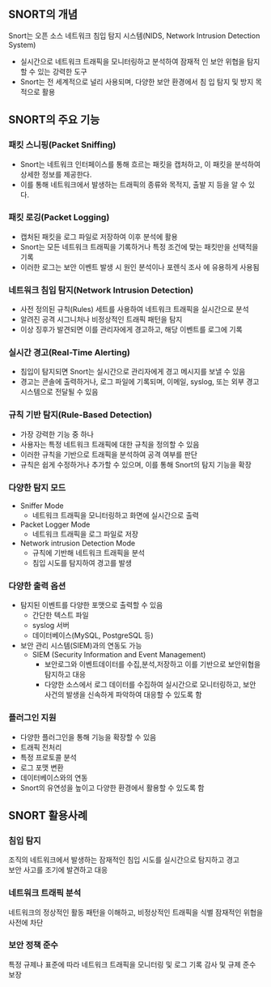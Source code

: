 ## SNORT의 개념

Snort는 오픈 소스 네트워크 침입 탐지 시스템(NIDS, Network Intrusion Detection System)

* 실시간으로 네트워크 트래픽을 모니터링하고 분석하여 잠재적 인 보안 위협을 탐지할 수 있는 강력한 도구
* Snort는 전 세계적으로 널리 사용되며, 다양한 보안 환경에서 침 입 탐지 및 방지 목적으로 활용

## SNORT의  주요 기능

### 패킷 스니핑(Packet Sniffing)

* Snort는 네트워크 인터페이스를 통해 흐르는 패킷을 캡처하고, 이 패킷을 분석하여 상세한 정보를 제공한다.
* 이를 통해 네트워크에서 발생하는 트래픽의 종류와 목적지, 출발 지 등을 알 수 있다.

### 패킷 로깅(Packet Logging)

* 캡처된 패킷을 로그 파일로 저장하여 이후 분석에 활용  
* Snort는 모든 네트워크 트래픽을 기록하거나 특정 조건에 맞는 패킷만을 선택적을 기록
* 이러한 로그는 보안 이벤트 발생 시 원인 분석이나 포렌식 조사 에 유용하게 사용됨


### 네트워크 침입 탐지(Network Intrusion Detection)

* 사전 정의된 규칙(Rules) 세트를 사용하여 네트워크 트래픽을 실시간으로 분석
* 알려진 공격 시그니처나 비정상적인 트래픽 패턴을 탐지
* 이상 징후가 발견되면 이를 관리자에게 경고하고, 해당 이벤트를 로그에 기록


### 실시간 경고(Real-Time Alerting)

* 침입이 탐지되면 Snort는 실시간으로 관리자에게 경고 메시지를 보낼 수 있음
* 경고는 콘솔에 출력하거나, 로그 파일에 기록되며, 이메일, syslog, 또는 외부 경고 시스템으로 전달될 수 있음


### 규칙 기반 탐지(Rule-Based Detection)

* 가장 강력한 기능 중 하나
* 사용자는 특정 네트워크 트래픽에 대한 규칙을 정의할 수 있음
* 이러한 규칙을 기반으로 트래픽을 분석하여 공격 여부를 판단
* 규칙은 쉽게 수정하거나 추가할 수 있으며, 이를 통해 Snort의 탐지 기능을 확장


### 다양한 탐지 모드 

* Sniffer Mode
	* 네트워크 트래픽을 모니터링하고 화면에 실시간으로 출력	
* Packet Logger Mode 
	* 네트워크 트래픽을 로그 파일로 저장
* Network intrusion Detection Mode
	* 규칙에 기반해 네트워크 트래픽을 분석
	* 침입 시도를 탐지하여 경고를 발생


### 다양한 출력 옵션 
* 탐지된 이벤트를 다양한 포맷으로 출력할 수 있음 
	* 간단한 텍스트 파일  
	* syslog 서버  
	* 데이터베이스(MySQL, PostgreSQL 등)
* 보안 관리 시스템(SIEM)과의 연동도 가능  
	* SIEM (Security Information and Event Management)
		* 보안로그와 이벤트데이터를 수집,분석,저장하고 이를 기반으로 보안위협을 탐지하고 대응
		* 다양한 소스에서 로그 데이터를 수집하여 실시간으로 모니터링하고, 보안 사건의 발생을 신속하게 파악하여 대응할 수 있도록 함

### 플러그인 지원
* 다양한 플러그인을 통해 기능을 확장할 수 있음 
* 트래픽 전처리  
* 특정 프로토콜 분석  
* 로그 포맷 변환
* 데이터베이스와의 연동  
* Snort의 유연성을 높이고 다양한 환경에서 활용할 수 있도록 함


## SNORT 활용사례
### 침입 탐지  
조직의 네트워크에서 발생하는 잠재적인 침입 시도를 실시간으로 탐지하고 경고  
보안 사고를 조기에 발견하고 대응

### 네트워크 트래픽 분석  
네트워크의 정상적인 활동 패턴을 이해하고, 비정상적인 트래픽을 식별 
잠재적인 위협을 사전에 차단

### 보안 정책 준수  
특정 규제나 표준에 따라 네트워크 트래픽을 모니터링 및 로그 기록 
감사 및 규제 준수 보장
